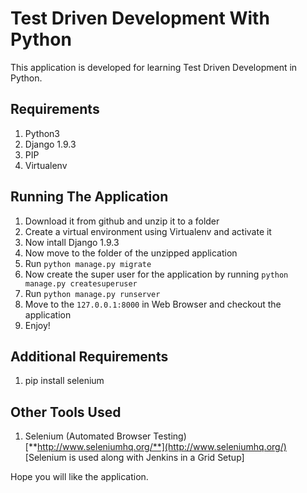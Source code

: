 # Test Driven Development With Python

This application is developed for learning Test Driven Development in Python.


## Requirements

1. Python3
2. Django 1.9.3
3. PIP
4. Virtualenv


## Running The Application

1. Download it from github and unzip it to a folder
2. Create a virtual environment using Virtualenv and activate it
3. Now intall Django 1.9.3
4. Now move to the folder of the unzipped application 
5. Run `python manage.py migrate`
6. Now create the super user for the application by running `python manage.py createsuperuser`
7. Run `python manage.py runserver`
10. Move to the `127.0.0.1:8000` in Web Browser and checkout the application
11. Enjoy!


## Additional Requirements

1. pip install selenium


## Other Tools Used

1. Selenium (Automated Browser Testing) [**http://www.seleniumhq.org/**](http://www.seleniumhq.org/) [Selenium is used along with Jenkins in a Grid Setup]


Hope you will like the application.
